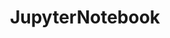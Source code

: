 ---
layout: tag-blog
title: JupyterNotebook
slug: jupyternotebook
category: python
menu: false
order: 2
---